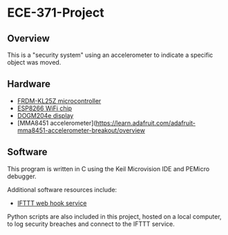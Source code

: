 # ECE-371-Project

## Overview

This is a "security system" using an accelerometer to indicate a specific object was moved.

## Hardware

- [FRDM-KL25Z microcontroller](https://www.nxp.com/design/development-boards/freedom-development-boards/mcu-boards/freedom-development-platform-for-kinetis-kl14-kl15-kl24-kl25-mcus:FRDM-KL25Z)
- [ESP8266 WiFi chip](https://www.sparkfun.com/products/13678)
- [DOGM204e display](https://www.lcd-module.de/fileadmin/eng/pdf/doma/dogm204e.pdf)
- [MMA8451 accelerometer](https://learn.adafruit.com/adafruit-mma8451-accelerometer-breakout/overview

## Software

This program is written in C using the Keil Microvision IDE and PEMicro debugger.

Additional software resources include:

- [IFTTT web hook service](https://ifttt.com/)

Python scripts are also included in this project, hosted on a local computer, to log security breaches and connect to the IFTTT service.
